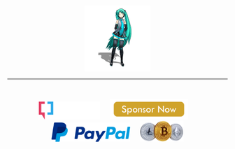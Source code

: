 <div id="header" align="center">
  <img src="https://github.com/K3V1991/K3V1991/blob/main/AGirlDancing.gif" width="150"/>
</div>
<hr>
<br />
<p align="center">
<a href="https://forum.xda-developers.com/t/tool-windows-adb-fastboot-march-2022.3944288/" alt="XDA Profile"><img src="https://github.com/K3V1991/K3V1991/blob/main/XDA-450.png" width="140"></a>
&emsp;
<a href="https://github.com/sponsors/K3V1991" alt="Sponsor"><img src="https://github.com/K3V1991/K3V1991/blob/main/Sponsor.png" width="180"></a>
&emsp;
<a href="https://www.paypal.com/cgi-bin/webscr?cmd=_s-xclick&hosted_button_id=HW8B98TVDLKWA" alt="PayPal"><img src="https://github.com/K3V1991/K3V1991/blob/main/PayPal-450.png" width="180"></a>
&emsp;
<a href="https://github.com/K3V1991/Donate-Crypto" alt="Crypto"><img src="https://github.com/K3V1991/K3V1991/blob/main/Crypto-450.png" width="100"></a>
